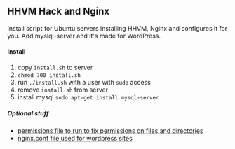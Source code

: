 ## HHVM Hack and Nginx

Install script for Ubuntu servers installing HHVM, Nginx and configures it for you.
Add myslql-server and it's made for WordPress.

#### Install 
1. copy `install.sh` to server
2. `chmod 700 install.sh`
3. run `./install.sh` with a user with `sudo` access
4. remove `install.sh` from server
5. install mysql `sudo apt-get install mysql-server`

##### Optional stuff
- [permissions file to run to fix permissions on files and directories](https://gist.github.com/chuckreynolds/11250053)
- [nginx.conf file used for wordpress sites](https://gist.github.com/chuckreynolds/939d95a9eb4f39cc44ed)
